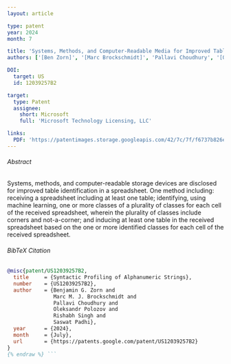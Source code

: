 ```yaml
---
layout: article

type: patent
year: 2024
month: 7

title: 'Systems, Methods, and Computer-Readable Media for Improved Table Identification Using a Neural Network'
authors: ['[Ben Zorn]', '[Marc Brockschmidt]', 'Pallavi Choudhury', '[Oleksandr Polozov]', '[Rishabh Singh]', 'Saswat Padhi']

DOI:
  target: US
  id: 12039257B2

target:
  type: Patent
  assignee:
    short: Microsoft
    full: 'Microsoft Technology Licensing, LLC'

links:
  PDF: 'https://patentimages.storage.googleapis.com/42/7c/7f/f6737b826e70f7/US12039257.pdf'
---
```


###### Abstract

Systems, methods, and computer-readable storage devices are disclosed
for improved table identification in a spreadsheet.
One method including: receiving a spreadsheet including at least one table;
identifying, using machine learning, one or more classes of a plurality of classes
for each cell of the received spreadsheet, wherein the plurality of classes
include corners and not-a-corner;
and inducing at least one table in the received spreadsheet
based on the one or more identified classes for each cell of the received spreadsheet.


###### BibTeX Citation

```bibtex {% raw %}
@misc{patent/US12039257B2,
  title     = {Syntactic Profiling of Alphanumeric Strings},
  number    = {US12039257B2},
  author    = {Benjamin G. Zorn and
               Marc M. J. Brockschmidt and
               Pallavi Choudhury and
               Oleksandr Polozov and
               Rishabh Singh and
               Saswat Padhi},
  year      = {2024},
  month     = {July},
  url       = {https://patents.google.com/patent/US12039257B2}
}
{% endraw %} ```